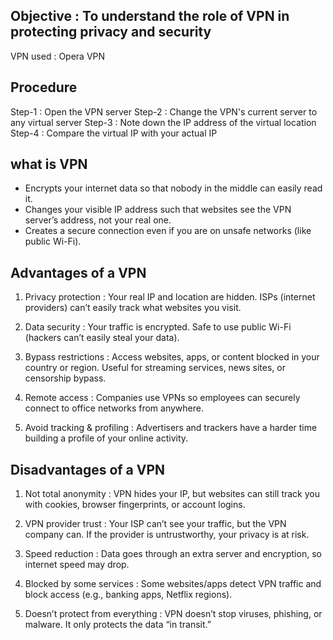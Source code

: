 ## Objective : To understand the role of VPN in protecting privacy and security ##
VPN used : Opera VPN

## Procedure ##
Step-1 : Open the VPN server
Step-2 : Change the VPN's current server to any virtual server
Step-3 : Note down the IP address of the virtual location
Step-4 : Compare the virtual IP with your actual IP

## what is VPN ##
- Encrypts your internet data so that nobody in the middle can easily read it.
- Changes your visible IP address such that websites see the VPN server’s address, not your real one.
- Creates a secure connection even if you are on unsafe networks (like public Wi-Fi).

## Advantages of a VPN ##
1. Privacy protection : Your real IP and location are hidden. ISPs (internet providers) can’t easily track what websites you visit.

2. Data security : Your traffic is encrypted. Safe to use public Wi-Fi (hackers can’t easily steal your data).

3. Bypass restrictions : Access websites, apps, or content blocked in your country or region. Useful for streaming services, news sites, or censorship bypass.

4. Remote access : Companies use VPNs so employees can securely connect to office networks from anywhere.

5. Avoid tracking & profiling : Advertisers and trackers have a harder time building a profile of your online activity.

## Disadvantages of a VPN ##
1. Not total anonymity : VPN hides your IP, but websites can still track you with cookies, browser fingerprints, or account logins.

2. VPN provider trust : Your ISP can’t see your traffic, but the VPN company can. If the provider is untrustworthy, your privacy is at risk.

3. Speed reduction : Data goes through an extra server and encryption, so internet speed may drop.

4. Blocked by some services : Some websites/apps detect VPN traffic and block access (e.g., banking apps, Netflix regions).

5. Doesn’t protect from everything : VPN doesn’t stop viruses, phishing, or malware. It only protects the data “in transit.” 